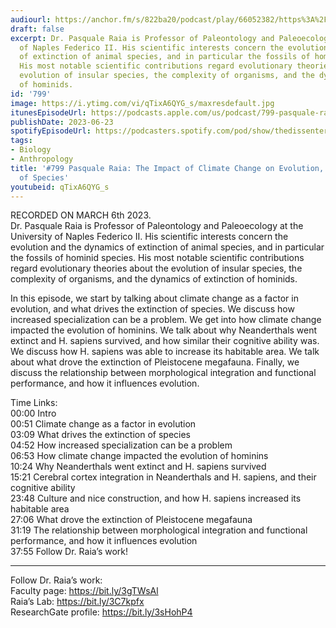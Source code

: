 ```yaml
---
audiourl: https://anchor.fm/s/822ba20/podcast/play/66052382/https%3A%2F%2Fd3ctxlq1ktw2nl.cloudfront.net%2Fstaging%2F2023-2-6%2F417227c4-48cd-cf21-cdfc-c6012ad7bc5a.m4a
draft: false
excerpt: Dr. Pasquale Raia is Professor of Paleontology and Paleoecology at the University
  of Naples Federico II. His scientific interests concern the evolution and the dynamics
  of extinction of animal species, and in particular the fossils of hominid species.
  His most notable scientific contributions regard evolutionary theories about the
  evolution of insular species, the complexity of organisms, and the dynamics of extinction
  of hominids.
id: '799'
image: https://i.ytimg.com/vi/qTixA6QYG_s/maxresdefault.jpg
itunesEpisodeUrl: https://podcasts.apple.com/us/podcast/799-pasquale-raia-the-impact-of-climate-change/id1451347236?i=1000618128959&uo=4
publishDate: 2023-06-23
spotifyEpisodeUrl: https://podcasters.spotify.com/pod/show/thedissenter/episodes/799-Pasquale-Raia-The-Impact-of-Climate-Change-on-Evolution--and-the-Extinction-of-Species-e1vu8qu
tags:
- Biology
- Anthropology
title: '#799 Pasquale Raia: The Impact of Climate Change on Evolution, and the Extinction
  of Species'
youtubeid: qTixA6QYG_s
---
```

<div class="timelinks">

RECORDED ON MARCH 6th 2023.  
Dr. Pasquale Raia is Professor of Paleontology and Paleoecology at the University of Naples Federico II. His scientific interests concern the evolution and the dynamics of extinction of animal species, and in particular the fossils of hominid species. His most notable scientific contributions regard evolutionary theories about the evolution of insular species, the complexity of organisms, and the dynamics of extinction of hominids.

In this episode, we start by talking about climate change as a factor in evolution, and what drives the extinction of species. We discuss how increased specialization can be a problem. We get into how climate change impacted the evolution of hominins. We talk about why Neanderthals went extinct and H. sapiens survived, and how similar their cognitive ability was. We discuss how H. sapiens was able to increase its habitable area. We talk about what drove the extinction of Pleistocene megafauna. Finally, we discuss the relationship between morphological integration and functional performance, and how it influences evolution.

Time Links:  
<time>00:00</time> Intro  
<time>00:51</time> Climate change as a factor in evolution  
<time>03:09</time> What drives the extinction of species  
<time>04:52</time> How increased specialization can be a problem  
<time>06:53</time> How climate change impacted the evolution of hominins  
<time>10:24</time> Why Neanderthals went extinct and H. sapiens survived  
<time>15:21</time> Cerebral cortex integration in Neanderthals and H. sapiens, and their cognitive ability  
<time>23:48</time> Culture and nice construction, and how H. sapiens increased its habitable area  
<time>27:06</time> What drove the extinction of Pleistocene megafauna  
<time>31:19</time> The relationship between morphological integration and functional performance, and how it influences evolution  
<time>37:55</time> Follow Dr. Raia’s work!

---

Follow Dr. Raia’s work:  
Faculty page: https://bit.ly/3gTWsAl  
Raia’s Lab: https://bit.ly/3C7kpfx  
ResearchGate profile: https://bit.ly/3sHohP4
</div>

